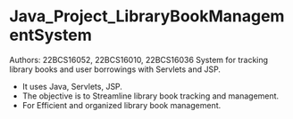 # Java_Project_LibraryBookManagementSystem
Authors: 22BCS16052, 22BCS16010, 22BCS16036
System for tracking library books and user borrowings with Servlets and JSP. 
- It uses Java, Servlets, JSP.
- The objective is to Streamline library book tracking and management.
- For Efficient and organized library book management.
